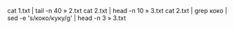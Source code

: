 cat 1.txt | tail -n 40 » 2.txt
cat 2.txt | head -n 10 » 3.txt
cat 2.txt | grep коко | sed -e 's/коко/куку/g' | head -n 3 » 3.txt
